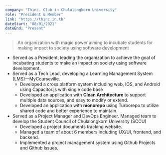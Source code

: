 ```yaml
---
company: "Thinc. Club in Chulalongkorn University"
role: "President & Member"
link: "https://thinc.in.th"
dateStart: "08/01/2021"
dateEnd: "Present"
---
```


> An organization with magic power aiming to incubate students for making impact to society using software development
- Served as a President, leading the organization to achieve the goal of incubating students to make an impact on society using software development.
- Served as a Tech Lead, developing a Learning Management System (LMS)—MyCourseville.
    - Developed a cross platform system including web, IOS, and Android using Capacitor.js with single code base
    - Developed an application with **Clean Architecture** to support multiple data sources, and easy to modify or extend.
    - Developed an application with **monorepo** using Turborepo to utilize shared code and better experience to maintain.
- Served as a Project Manager and DevOps Engineer. Managed team to develop the Student Council of Chulalongkorn University (SCCU)
    - Developed a project documents tracking website.
    - Managed a team of about 6 members including UX/UI, frontend, and backend.
    - Implemented a project management system using Github Projects and Github Issues.
